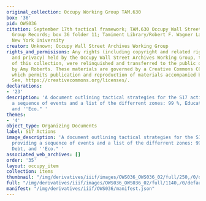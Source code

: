 ```yaml
---
original_collection: Occupy Working Group TAM.630
box: '36'
pid: OWS036
citation: September 17th tactical framework; TAM.630 Occupy Wall Street Archives Working
  Group Records; box 36 folder 11; Tamiment Library/Robert F. Wagner Labor Archives,
  New York University
creator: Unknown; Occupy Wall Street Archives Working Group
rights_and_permisisons: Any rights (including copyright and related rights to publicity
  and privacy) held by the Occupy Wall Street Archives Working Group, the creator
  of this collection, were relinquished and transferred to the public domain in 2013
  by Amy Roberts. These materials are governed by a Creative Commons CC0 license,
  which permits publication and reproduction of materials accompanied by full attribution.
  See, https://creativecommons.org/licenses/.
declarations:
- '23'
description: 'A document outlining tactical strategies for the S17 actions, providing
  a sequence of events and a list of the differrent zones: 99 %, Education, Debt,
  and ''Eco." '
themes:
- '4'
object_type: Organizing Documents
label: S17 Actions
image_description: 'A document outlining tactical strategies for the S17 actions,
  providing a sequence of events and a list of the differrent zones: 99 %, Education,
  Debt, and ''Eco." '
associated_web_archives: []
order: '35'
layout: occupy_item
collection: items
thumbnail: "/img/derivatives/iiif/images/OWS036_OWS036_02/full/250,/0/default.jpg"
full: "/img/derivatives/iiif/images/OWS036_OWS036_02/full/1140,/0/default.jpg"
manifest: "/img/derivatives/iiif/OWS036/manifest.json"
---
```

